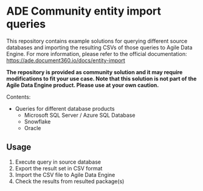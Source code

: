 # ADE Community entity import queries
This repository contains example solutions for querying different source databases and importing the resulting CSVs of those queries to Agile Data Engine. 
For more information, please refer to the official documentation: https://ade.document360.io/docs/entity-import

**The repository is provided as community solution and it may require modifications to fit your use case. Note that this solution is not part of the Agile Data Engine product. Please use at your own caution.**

Contents:
- Queries for different database products
  - Microsoft SQL Server / Azure SQL Database
  - Snowflake
  - Oracle

## Usage
1) Execute query in source database
2) Export the result set in CSV format
3) Import the CSV file to Agile Data Engine
4) Check the results from resulted package(s)